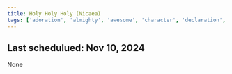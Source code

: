 ```yaml
---
title: Holy Holy Holy (Nicaea)
tags: ['adoration', 'almighty', 'awesome', 'character', 'declaration', 'exaltation', 'faith', 'gods-creation', 'greatness', 'heaven', 'holiness', 'honor', 'living-water', 'lordship-of-jesus', 'majesty', 'mercy', 'om']
---
```


## Last schedulued: Nov 10, 2024          

None
